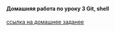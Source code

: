 
####  Домашняя работа по уроку 3 Git, shell 
[ссылка на домашнее заданее](https://otus.ru/learning/88305/)


